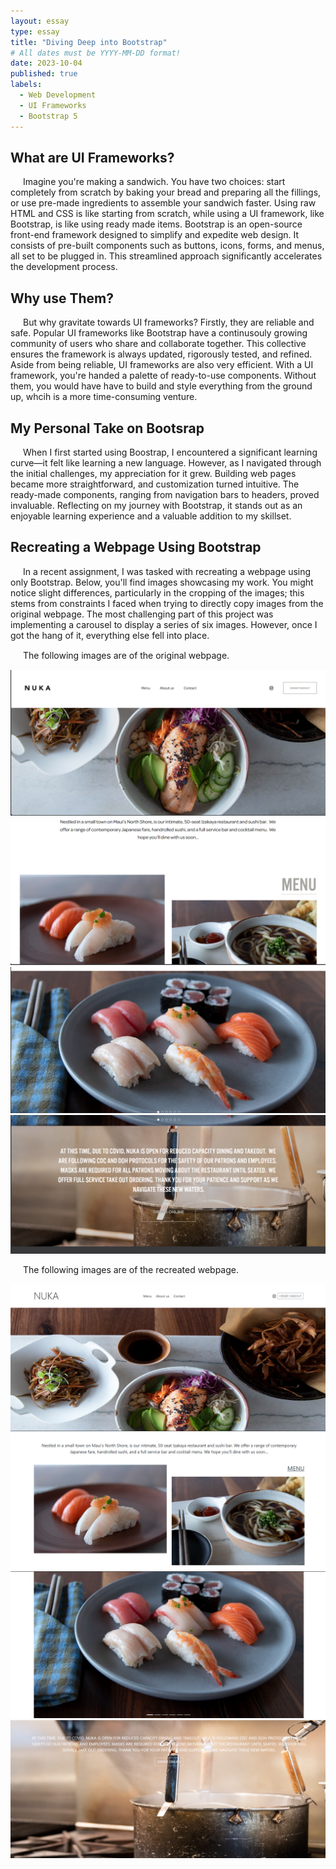 ```yaml
---
layout: essay
type: essay
title: "Diving Deep into Bootstrap"
# All dates must be YYYY-MM-DD format!
date: 2023-10-04
published: true
labels:
  - Web Development
  - UI Frameworks
  - Bootstrap 5
---
```


<style>
  /* Define CSS styles for paragraphs */
  p {
    text-indent: 20px; /* Indent the paragraphs */
    margin-bottom: 15px; /* Add spacing between paragraphs */
  }
</style>

## What are UI Frameworks?
<p>Imagine you're making a sandwich. You have two choices: start completely from scratch by baking your bread and preparing all the fillings, or use pre-made ingredients to assemble your sandwich faster. Using raw HTML and CSS is like starting from scratch, while using a UI framework, like Bootstrap, is like using ready made items. Bootstrap is an open-source front-end framework designed to simplify and expedite web design. It consists of pre-built components such as buttons, icons, forms, and menus, all set to be plugged in. This streamlined approach significantly accelerates the development process.</p>

## Why use Them?
<p>But why gravitate towards UI frameworks? Firstly, they are reliable and safe. Popular UI frameworks like Bootstrap have a continusouly growing community of users who share and collaborate together. This collective ensures the framework is always updated, rigorously tested, and refined. Aside from being reliable, UI frameworks are also very efficient. With a UI framework, you're handed a palette of ready-to-use components. Without them, you would have have to build and style everything from the ground up, whcih is a more time-consuming venture.</p>

## My Personal Take on Bootsrap
<p>When I first started using Boostrap, I encountered a significant learning curve—it felt like learning a new language. However, as I navigated through the initial challenges, my appreciation for it grew. Building web pages became more straightforward, and customization turned intuitive. The ready-made components, ranging from navigation bars to headers, proved invaluable. Reflecting on my journey with Bootstrap, it stands out as an enjoyable learning experience and a valuable addition to my skillset.</p>

## Recreating a Webpage Using Bootstrap
<p>In a recent assignment, I was tasked with recreating a webpage using only Bootstrap. Below, you'll find images showcasing my work. You might notice slight differences, particularly in the cropping of the images; this stems from constraints I faced when trying to directly copy images from the original webpage. The most challenging part of this project was implementing a carousel to display a series of six images. However, once I got the hang of it, everything else fell into place.</p>

<p class="font-weight-bold">The following images are of the original webpage.</p>
<div class="row">
    <div class="col-6"><img src="/img/nuka_Original_1.png" alt="Nuka Original Image 1" class="img-fluid"></div>
    <div class="col-6"><img src="/img/nuka_Original_2.png" alt="Nuka Original Image 2" class="img-fluid"></div>
</div>
<div class="row mb-4">
    <div class="col-6"><img src="/img/nuka_Original_3.png" alt="Nuka Original Image 3" class="img-fluid"></div>
    <div class="col-6"><img src="/img/nuka_Original_4.png" alt="Nuka Original Image 4" class="img-fluid"></div>
</div>

<p class="font-weight-bold">The following images are of the recreated webpage.</p>
<div class="row">
    <div class="col-6"><img src="/img/nuka_Recreate_1.png" alt="Nuka Recreated Image 1" class="img-fluid"></div>
    <div class="col-6"><img src="/img/nuka_Recreate_2.png" alt="Nuka Recreated Image 2" class="img-fluid"></div>
</div>
<div class="row">
    <div class="col-6"><img src="/img/nuka_Recreate_3.png" alt="Nuka Recreated Image 3" class="img-fluid"></div>
    <div class="col-6"><img src="/img/nuka_Recreate_4.png" alt="Nuka Recreated Image 4" class="img-fluid"></div>
</div>

